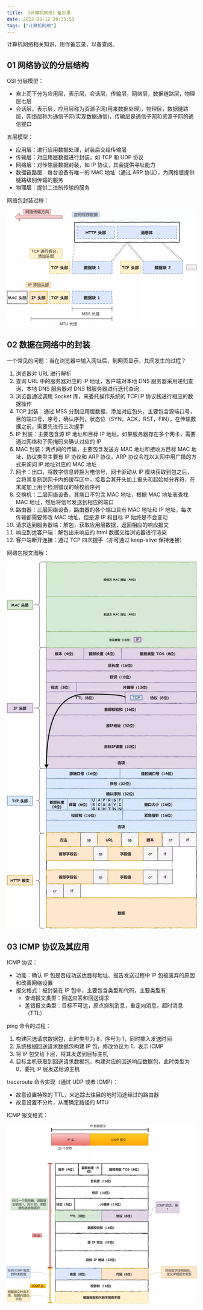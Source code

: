 ```yaml
---
title: 《计算机网络》备忘录
date: 2022-02-12 20:35:53
tags: ["计算机网络"]
---
```




计算机网络相关知识，用作备忘录，以备查阅。

<!-- More -->



## 01 网络协议的分层结构

OSI 分层模型：

+ 自上而下分为应用层，表示层，会话层，传输层，网络层，数据链路层，物理层七层
+ 会话层，表示层，应用层称为资源子网(用来数据处理)，物理层，数据链路层，网络层称为通信子网(实现数据通信)，传输层是通信子网和资源子网的通信接口

五层模型：

+ 应用层：进行应用数据处理，封装后交给传输层
+ 传输层：对应用层数据进行封装，如 TCP 和 UDP 协议
+ 网络层：对传输层数据封装，如 IP 协议，其会提供寻址能力
+ 数据链路层：每台设备有唯一的 MAC 地址（通过 ARP 协议），为网络层提供链路级别传输的服务
+ 物理层：提供二进制传输的服务

网络包封装过程：

![图片](《计算机网络》备忘录/640.webp)



## 02 数据在网络中的封装

一个常见的问题：当在浏览器中输入网址后，到网页显示，其间发生的过程？

1. 浏览器对 URL 进行解析
2. 查询 URL 中的服务器对应的 IP 地址，客户端对本地 DNS 服务器采用递归查询，本地 DNS 服务器对 DNS 根服务器进行迭代查询
3. 浏览器通过调用 Socket 库，来委托操作系统的 TCP/IP 协议栈进行相应的数据操作
4. TCP 封装：通过 MSS 分割应用层数据，添加对应包头，主要包含源端口号，目的端口号，序号，确认序列，状态位（SYN，ACK，RST，FIN），在传输数据之前，需要先进行三次握手
5. IP 封装：主要包含源 IP 地址和目标 IP 地址，如果服务器存在多个网卡，需要通过网络和子网掩码来确认对应的 IP
6. MAC 封装：两点间的传输，主要包含发送方 MAC 地址和接收方目标 MAC 地址，协议类型主要有 IP 协议和 ARP 协议，ARP 协议会在以太网中用广播的方式来询问 IP 地址对应的 MAC 地址
7. 网卡：出口，将数字信息转换为电信号，网卡驱动从 IP 模块获取到包之后，会将其复制到网卡内的缓存区中，接着会其开头加上报头和起始帧分界符，在末尾加上用于检测错误的帧校验序列
8. 交换机：二层网络设备，其端口不包含 MAC 地址，根据 MAC 地址表查找 MAC 地址，然后将信号发送到相应的端口
9. 路由器：三层网络设备，路由器的各个端口具有 MAC 地址和 IP 地址，每次传输都需要修改 MAC 地址，但是源 IP 和目标 IP 始终是不会变动
10. 请求达到服务器端：解包，获取应用层数据，返回相应的响应报文
11. 响应到达客户端：解包出来响应的 html 数据交给浏览器进行渲染
12. 客户端断开连接：通过 TCP 四次握手（亦可通过 keep-alive 保持连接）

网络包报文图解：

![图片](《计算机网络》备忘录/640-16446774877932.webp)



## 03 ICMP 协议及其应用

ICMP 协议：

+ 功能：确认 IP 包是否成功送达目标地址、报告发送过程中 IP 包被废弃的原因和改善网络设置
+ 报文格式：被封装在 IP 包中，主要包含类型和代码，主要类型有
  + 查询报文类型：回送应答和回送请求
  + 差错报文类型：目标不可达，原点抑制消息，重定向消息，超时消息（TTL）

ping 命令的过程：

1. 构建回送请求数据包，此时类型为 8，序号为 1，同时插入发送时间
2. 系统根据回送请求数据包构建 IP 包，修改协议为 1，表示 ICMP 
3. 将 IP 包交给下层，将其发送到目标主机
4. 目标主机获取到回送请求数据包，构建对应的回送响应数据包，此时类型为 0，委托 IP 层发送给源主机

traceroute 命令实现（通过 UDP 或者 ICMP）：

+ 故意设置特殊的 TTL，来追踪去往目的地时沿途经过的路由器
+ 故意设置不分片，从而确定路径的 MTU

ICMP 报文格式：

![图片](《计算机网络》备忘录/640-16447226068886.webp)













